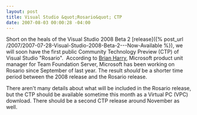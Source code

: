 ```yaml
---
layout: post
title: Visual Studio &quot;Rosario&quot; CTP
date: 2007-08-03 00:00:28 -04:00
---
```


Short on the heals of the Visual Studio 2008 Beta 2 [release]({% post_url /2007/2007-07-28-Visual-Studio-2008-Beta-2---Now-Available %}), we will soon have the first public Community Technology Preview (CTP) of Visual Studio "Rosario".  According to [Brian Harry](http://blogs.msdn.com/bharry/), Microsoft product unit manager for Team Foundation Server, Microsoft has been working on Rosario since September of last year. The result *should* be a shorter time period between the 2008 release and the Rosario release.

There aren't many details about what will be included in the Rosario release, but the CTP should be available sometime this month as a Virtual PC (VPC) download. There should be a second CTP release around November as well.
